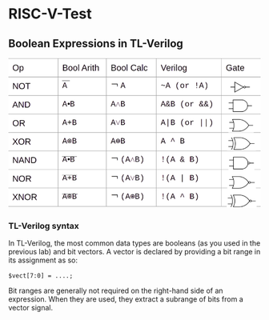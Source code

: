 # RISC-V-Test

## Boolean Expressions in TL-Verilog

![Boolean Expressions](image.png)

### TL-Verilog syntax 

In TL-Verilog, the most common data types are booleans (as you used in the previous lab) and bit vectors. A vector is declared by providing a bit range in its assignment as so:

``` 
$vect[7:0] = ....;
```

Bit ranges are generally not required on the right-hand side of an expression. When they are used, they extract a subrange of bits from a vector signal.

